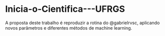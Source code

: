 # Inicia-o-Cientifica---UFRGS
A proposta deste trabalho é reproduzir a rotina do @gabrielrvsc, aplicando novos parâmetros e diferentes métodos de machine learning.
